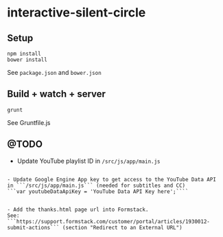 # interactive-silent-circle

## Setup

```
npm install
bower install
```
See ```package.json``` and ```bower.json```


## Build + watch + server

```
grunt
```
See Gruntfile.js


## @TODO

- Update YouTube playlist ID in ```/src/js/app/main.js```
```var playlistId = 'playlist ID here';

- Update Google Engine App key to get access to the YouTube Data API in ```/src/js/app/main.js``` (needed for subtitles and CC)
```var youtubeDataApiKey = 'YouTube Data API Key here';````


- Add the thanks.html page url into Formstack.
See: ```https://support.formstack.com/customer/portal/articles/1930012-submit-actions``` (section "Redirect to an External URL")